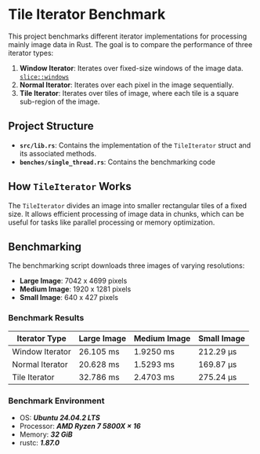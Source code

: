 # Tile Iterator Benchmark

This project benchmarks different iterator implementations for processing mainly image data in Rust.
The goal is to compare the performance of three iterator types:

1. **Window Iterator**: Iterates over fixed-size windows of the image data. [`slice::windows`](https://doc.rust-lang.org/stable/std/primitive.slice.html#method.windows)
2. **Normal Iterator**: Iterates over each pixel in the image sequentially.
3. **Tile Iterator**: Iterates over tiles of image, where each tile is a square sub-region of the image.

## Project Structure

- **`src/lib.rs`**: Contains the implementation of the `TileIterator` struct and its associated methods.
- **`benches/single_thread.rs`**: Contains the benchmarking code

## How `TileIterator` Works

The `TileIterator` divides an image into smaller rectangular tiles of a fixed size. It allows efficient
processing of image data in chunks, which can be useful for tasks like parallel processing or memory optimization.

## Benchmarking

The benchmarking script downloads three images of varying resolutions:
- **Large Image**: 7042 x 4699 pixels
- **Medium Image**: 1920 x 1281 pixels
- **Small Image**: 640 x 427 pixels

### Benchmark Results

| Iterator Type   | Large Image | Medium Image | Small Image|
|-----------------|-------------|--------------|------------|
| Window Iterator | 26.105 ms   | 1.9250 ms    | 212.29 µs  |
| Normal Iterator | 20.628 ms   | 1.5293 ms    | 169.87 µs  |
| Tile Iterator   | 32.786 ms   | 2.4703 ms    | 275.24 µs  |

### Benchmark Environment

- OS: **_Ubuntu 24.04.2 LTS_**
- Processor: **_AMD Ryzen 7 5800X × 16_**
- Memory: **_32 GiB_**
- rustc: **_1.87.0_**
